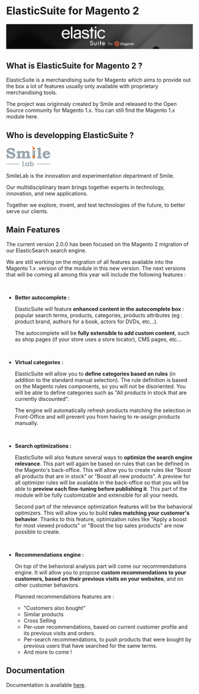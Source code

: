 # ElasticSuite for Magento 2

![ElasticSuite](doc/static/elasticsuite-banner.jpg)

## What is ElasticSuite for Magento 2 ?

ElasticSuite is a merchandising suite for Magento which aims to provide out the box a lot of features usually only available with proprietary merchandising tools.

The project was originnaly created by Smile and released to the Open Source community for Magento 1.x. You can still find the Magento 1.x module here.

## Who is developping ElasticSuite ?

[![SmileLab](doc/static/smilelab-logo.png)](http://www.smile-oss.com)


SmileLab is the innovation and experimentation department of Smile.

Our multidisciplinary team brings together experts in technology, innovation, and new applications.

Together we explore, invent, and test technologies of the future, to better serve our clients.


## Main Features

The current version 2.0.0 has been focused on the Magento 2 migration of our ElasticSearch search engine.

We are still working on the migration of all features available into the Magento 1.x .version of the module in this new version. The next versions that will be coming all among this year will include the following features :

<br/>

* **Better autocomplete  :**

    ElasticSuite will feature **enhanced content in the autocomplete box** : popular search terms, products, categories, products attributes (eg : product brand, authors for a book, actors for DVDs, etc...).

    The autocomplete will be **fully extensible to add custom content**, such as shop pages (if your store uses a store locator), CMS pages, etc...

<br/>

* **Virtual categories :**

    ElasticSuite will allow you to **define categories based on rules** (in addition to the standard manual selection). The rule definition is based on the Magento rules components, so you will not be disoriented.
    You will be able to define categories such as "All products in stock that are currently discounted".

    The engine will automatically refresh products matching the selection in Front-Office and will prevent you from having to re-assign products manually.

<br/>

* **Search optimizations :**

    ElasticSuite will also feature several ways to **optimize the search engine relevance**. This part will again be based on rules that can be defined in the Magento's back-office.
    This will allow you to create rules like "Boost all products that are in stock" or "Boost all new products". A preview for all optimizer rules will be available in the back-office so that you will be able to **preview each fine-tuning before publishing it**.
    This part of the module will be fully customizable and extensible for all your needs.

    Second part of the relevance optimization features will be the behavioral optimizers. This will allow you to build **rules matching your customer's behavior**.
    Thanks to this feature, optimization rules like "Apply a boost for most viewed products" or "Boost the top sales products" are now possible to create.

<br/>

* **Recommendations engine :**

    On top of the behavioral analysis part will come our recommendations engine. It will allow you to propose **custom recommendations to your customers, based on their previous visits on your websites**, and on other customer behaviors.

    Planned recommendations features are :
     + "Customers also bought"
     + Similar products
     + Cross Selling
     + Per-user recommendations, based on current customer profile and its previous visits and orders.
     + Per-search recommendations, to push products that were bought by previous users that have searched for the same terms.
     + And more to come !


## Documentation

Documentation is available [here](https://github.com/Smile-SA/elasticsuite/wiki).
